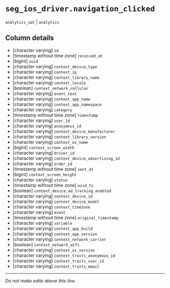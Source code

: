 # `seg_ios_driver.navigation_clicked`
`analytics_uat` | `analytics`

## Column details
* [character varying] `id`
* [timestamp without time zone] `received_at`
* [bigint]    `uuid`
* [character varying] `context_device_type`
* [character varying] `context_ip`
* [character varying] `context_library_name`
* [character varying] `context_locale`
* [boolean]   `context_network_cellular`
* [character varying] `event_text`
* [character varying] `context_app_name`
* [character varying] `context_app_namespace`
* [character varying] `category`
* [timestamp without time zone] `timestamp`
* [character varying] `user_id`
* [character varying] `anonymous_id`
* [character varying] `context_device_manufacturer`
* [character varying] `context_library_version`
* [character varying] `context_os_name`
* [bigint]    `context_screen_width`
* [character varying] `driver_id`
* [character varying] `context_device_advertising_id`
* [character varying] `order_id`
* [timestamp without time zone] `sent_at`
* [bigint]    `context_screen_height`
* [character varying] `status`
* [timestamp without time zone] `uuid_ts`
* [boolean]   `context_device_ad_tracking_enabled`
* [character varying] `context_device_id`
* [character varying] `context_device_model`
* [character varying] `context_timezone`
* [character varying] `event`
* [timestamp without time zone] `original_timestamp`
* [character varying] `variable`
* [character varying] `context_app_build`
* [character varying] `context_app_version`
* [character varying] `context_network_carrier`
* [boolean]   `context_network_wifi`
* [character varying] `context_os_version`
* [character varying] `context_traits_anonymous_id`
* [character varying] `context_traits_user_id`
* [character varying] `context_traits_email`

-------------------------------------------------------------------------------
*Do not make edits above this line.*
